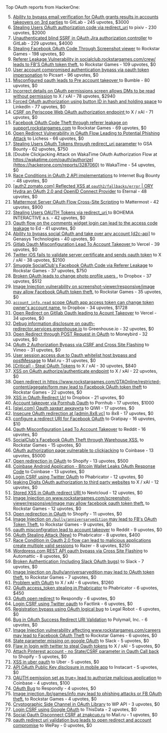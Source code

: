 Top OAuth reports from HackerOne:


5. [Ability to bypass email verification for OAuth grants results in accounts takeovers on 3rd parties](https://hackerone.com/reports/922456) to GitLab - 245 upvotes, $3000
6. [Stealing Users OAuth authorization code via redirect_uri](https://hackerone.com/reports/1861974) to pixiv - 230 upvotes, $2000
7. [Unauthenticated blind SSRF in OAuth Jira authorization controller](https://hackerone.com/reports/398799) to GitLab - 229 upvotes, $4000
8. [Stealing Facebook OAuth Code Through Screenshot viewer](https://hackerone.com/reports/488269) to Rockstar Games - 198 upvotes, $0
9. [Referer Leakage Vulnerability in  socialclub.rockstargames.com/crew/ leads to FB'S OAuth token theft.](https://hackerone.com/reports/787160) to Rockstar Games - 109 upvotes, $0
10. [User account compromised authentication bypass via oauth token impersonation](https://hackerone.com/reports/739321) to Picsart - 96 upvotes, $0
11. [Misconfigured oauth leads to Pre account takeover ](https://hackerone.com/reports/1074047) to Bumble - 80 upvotes, $0
12. [Incorrect details on OAuth permissions screen allows DMs to be read without permission](https://hackerone.com/reports/434763) to X / xAI - 78 upvotes, $2940
13. [Forced OAuth authorization using button ID in hash and holding space](https://hackerone.com/reports/2649615) to LinkedIn - 77 upvotes, $0
14. [CSRF on Periscope Web OAuth authorization endpoint ](https://hackerone.com/reports/215381) to X / xAI - 71 upvotes, $0
15. [Facebook OAuth Code Theft through referer leakage on support.rockstargames.com](https://hackerone.com/reports/482743) to Rockstar Games - 69 upvotes, $0
16. [Open Redirect Vulnerability in OAuth Flow Leading to Potential Phishing Attack](https://hackerone.com/reports/3099816) to Lichess - 66 upvotes, $0
17. [Stealing Users OAuth Tokens through redirect_uri parameter](https://hackerone.com/reports/665651) to GSA Bounty - 62 upvotes, $750
18. [Double Clickjacking Attack on WakaTime OAuth Authorization Flow at https://wakatime.com/oauth/authorize](https://hackerone.com/reports/3287060) to WakaTime - 54 upvotes, $0
19. [Race Conditions in OAuth 2 API implementations](https://hackerone.com/reports/55140) to Internet Bug Bounty - 48 upvotes, $0
20. [[auth2.zomato.com] Reflected XSS at `oauth2/fallbacks/error` | ORY Hydra an OAuth 2.0 and OpenID Connect Provider](https://hackerone.com/reports/456333) to Eternal - 48 upvotes, $0
21. [Mattermost Server OAuth Flow Cross-Site Scripting](https://hackerone.com/reports/1216203) to Mattermost - 42 upvotes, $900
22. [Stealing Users OAUTH Tokens via redirect_uri ](https://hackerone.com/reports/405100) to BOHEMIA INTERACTIVE a.s. - 42 upvotes, $0
23. [Oauth flow on the comments widget login can lead to the access code leakage](https://hackerone.com/reports/292783) to Ed - 41 upvotes, $0
24. [Ability to bypass social OAuth and take over any account [d2c-api]](https://hackerone.com/reports/729960) to Genasys Technologies - 40 upvotes, $0
25. [Gitlab Oauth Misconfiguration Lead To Account Takeover ](https://hackerone.com/reports/541701) to Vercel - 39 upvotes, $0
26. [Twitter iOS fails to validate server certificate and sends oauth token](https://hackerone.com/reports/168538) to X / xAI - 38 upvotes, $2100
27. [Smuggle SocialClub's Facebook OAuth Code via Referer Leakage](https://hackerone.com/reports/342709) to Rockstar Games - 37 upvotes, $750
28. [Broken OAuth leads to change photo profile users .](https://hackerone.com/reports/642475) to Dropbox - 37 upvotes, $512
29. [Image Injection vulnerability on screenshot-viewer/responsive/image may allow Facebook OAuth token theft.](https://hackerone.com/reports/655288) to Rockstar Games - 35 upvotes, $0
30. [`account_info.read` scope OAuth app access token can change token owner's account name.](https://hackerone.com/reports/1031240) to Dropbox - 34 upvotes, $1728
31. [Open Redirect on Gitllab Oauth leading to Acount Takeover](https://hackerone.com/reports/677617) to Vercel - 34 upvotes, $0
32. [Debug information disclosure on oauth-redirector.services.greenhouse.io](https://hackerone.com/reports/315205) to Greenhouse.io - 32 upvotes, $0
33. [Open Redirect through POST Request in OAuth](https://hackerone.com/reports/1129761) to Moneybird - 32 upvotes, $0
34. [OAuth 2 Authorization Bypass via CSRF and Cross Site Flashing](https://hackerone.com/reports/136582) to Vimeo - 31 upvotes, $0
35. [User session access due to Oauth whitelist host bypass and postMessage](https://hackerone.com/reports/875938) to Mail.ru - 31 upvotes, $0
36. [[Critical] - Steal OAuth Tokens](https://hackerone.com/reports/131202) to X / xAI - 30 upvotes, $840
37. [XSS on OAuth authorize/authenticate endpoint](https://hackerone.com/reports/87040) to X / xAI - 22 upvotes, $0
38. [Open redirect in https://www.rockstargames.com/GTAOnline/restricted-content/agegate/form may lead to Facebook OAuth token theft](https://hackerone.com/reports/798121) to Rockstar Games - 22 upvotes, $0
39. [XSS in OAuth Redirect Url](https://hackerone.com/reports/163707) to Dropbox - 21 upvotes, $0
40. [Account takeover via Pornhub Oauth](https://hackerone.com/reports/192648) to Pornhub - 17 upvotes, $1000
41. [[qiwi.com] Oauth захват аккаунта](https://hackerone.com/reports/159507) to QIWI - 17 upvotes, $0
42. [Insecure OAuth redirection at [admin.8x8.vc]](https://hackerone.com/reports/770548) to 8x8 - 17 upvotes, $0
43. [configure a redirect URI for Facebook OAuth](https://hackerone.com/reports/140432) to Gratipay - 16 upvotes, $10
44. [Oauth Misconfiguration Lead To Account Takeover](https://hackerone.com/reports/1212374) to Reddit - 16 upvotes, $0
45. [SocialClub's Facebook OAuth Theft through Warehouse XSS.](https://hackerone.com/reports/316948) to Rockstar Games - 15 upvotes, $0
46. [OAuth authorization page vulnerable to clickjacking](https://hackerone.com/reports/65825) to Coinbase - 13 upvotes, $5000
47. [Open redirection in OAuth](https://hackerone.com/reports/55525) to Shopify - 13 upvotes, $500
48. [Coinbase Android Application - Bitcoin Wallet Leaks OAuth Response Code](https://hackerone.com/reports/5314) to Coinbase - 13 upvotes, $0
49. [Login CSRF using Twitter OAuth](https://hackerone.com/reports/2228) to Phabricator - 12 upvotes, $0
50. [leaking Digits OAuth authorization to third party websites](https://hackerone.com/reports/166942) to X / xAI - 12 upvotes, $0
51. [Stored XSS in OAuth redirect URI ](https://hackerone.com/reports/261138) to Nextcloud - 12 upvotes, $0
52. [Image Injection on www.rockstargames.com/screenshot-viewer/responsive/image may allow facebook oauth token theft.](https://hackerone.com/reports/497655) to Rockstar Games - 12 upvotes, $0
53. [Open redirection in OAuth](https://hackerone.com/reports/405697) to Shopify - 11 upvotes, $0
54. [Image Injection on `/bully/anniversaryedition` may lead to FB's OAuth Token Theft.](https://hackerone.com/reports/659784) to Rockstar Games - 9 upvotes, $0
55. [oauth misconfigration lead to account takeover](https://hackerone.com/reports/1815463) to Reddit - 9 upvotes, $0
56. [OAuth Stealing Attack (New)](https://hackerone.com/reports/3930) to Phabricator - 8 upvotes, $400
57. [Race Condition in Oauth 2.0 flow can lead to malicious applications create multiple valid sessions](https://hackerone.com/reports/699112) to Razer - 8 upvotes, $250
58. [Wordpress.com REST API oauth bypass via Cross Site Flashing](https://hackerone.com/reports/176308) to Automattic - 8 upvotes, $0
59. [Broken Authentication (including Slack OAuth bugs)](https://hackerone.com/reports/2559) to Slack - 7 upvotes, $0
60. [Image Injection on /bully/anniversaryedition may lead to OAuth token theft.](https://hackerone.com/reports/498358) to Rockstar Games - 7 upvotes, $0
61. [Problem with OAuth](https://hackerone.com/reports/46485) to X / xAI - 6 upvotes, $1260
62. [OAuth access_token stealing in Phabricator](https://hackerone.com/reports/3596) to Phabricator - 6 upvotes, $450
63. [OAuth open redirect](https://hackerone.com/reports/7900) to Respondly - 6 upvotes, $0
64. [Login CSRF using Twitter oauth](https://hackerone.com/reports/13555) to Factlink - 6 upvotes, $0
65. [Registration bypass using OAuth logical bug](https://hackerone.com/reports/64946) to Legal Robot - 6 upvotes, $0
66. [Bug in OAuth Success Redirect URI Validation](https://hackerone.com/reports/753547) to Polymail, Inc. - 6 upvotes, $0
67. [Image Injection vulnerability affecting www.rockstargames.com/careers may lead to Facebook OAuth Theft](https://hackerone.com/reports/491654) to Rockstar Games - 6 upvotes, $0
68. [State parameter missing on google OAuth](https://hackerone.com/reports/2688) to Slack - 5 upvotes, $0
69. [Flaw in login with twitter to steal Oauth tokens](https://hackerone.com/reports/44492) to X / xAI - 5 upvotes, $0
70. [Attach Pinterest account - no State/CSRF parameter in Oauth Call back](https://hackerone.com/reports/111218) to Shopify - 5 upvotes, $0
71. [XSS in uber oauth](https://hackerone.com/reports/131052) to Uber - 5 upvotes, $0
72. [API OAuth Public Key disclosure in mobile app](https://hackerone.com/reports/160120) to Instacart - 5 upvotes, $0
73. [OAUTH pemission set as true= lead to authorize malicious application](https://hackerone.com/reports/87561) to Coinbase - 4 upvotes, $100
74. [OAuth Bug](https://hackerone.com/reports/9460) to Respondly - 4 upvotes, $0
75. [Image injection /br/games/info may lead to phishing attacks or FB OAuth theft.](https://hackerone.com/reports/510388) to Rockstar Games - 4 upvotes, $0
76. [Cryptographic Side Channel in OAuth Library](https://hackerone.com/reports/31168) to WP API - 3 upvotes, $0
77. [Login CSRF using Google OAuth](https://hackerone.com/reports/118737) to ThisData - 2 upvotes, $0
78. [Social Oauth Disconnect CSRF at znakcup.ru](https://hackerone.com/reports/1074869) to Mail.ru - 1 upvotes, $0
79. [oauth redirect uri validation bug leads to open redirect and account compromise](https://hackerone.com/reports/20661) to WePay - 0 upvotes, $0
